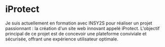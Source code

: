 # iProtect

Je suis actuellement en formation avec INSY2S pour réaliser un projet passionnant : la création d'un site web innovant appelé iProtect. L'objectif principal de ce projet est de concevoir une plateforme conviviale et sécurisée, offrant une expérience utilisateur optimale.